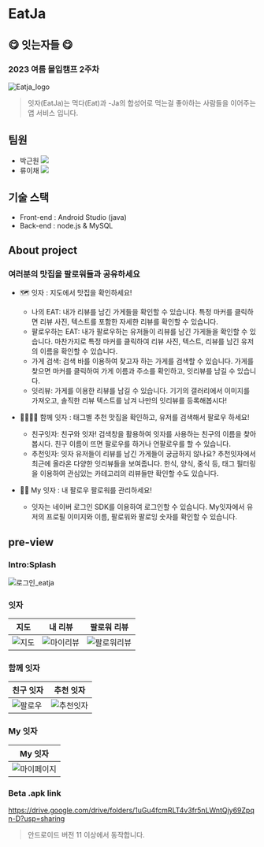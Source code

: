 # EatJa
## 😋 잇는자들 😋
### 2023 여름 몰입캠프 2주차
![Eatja_logo](https://github.com/EatJa/EatJa-Front/assets/43375122/c33491ac-140e-44ff-a086-e251a321efee)
> 잇자(EatJa)는 먹다(Eat)과 -Ja의 합성어로 먹는걸 좋아하는 사람들을 이어주는 앱 서비스 입니다.

## 팀원
- 박근원 <a href="https://github.com/RootPark" target="_blank"><img src="https://img.shields.io/badge/GitHub-181717?style=flat&logo=github&logoColor=white"/></a>
- 류이채 <a href="https://github.com/ihchaeryu" target="_blank"><img src="https://img.shields.io/badge/GitHub-181717?style=flat&logo=github&logoColor=white"/></a>

## 기술 스택
- Front-end : Android Studio (java)
- Back-end : node.js & MySQL

## About project
### 여러분의 맛집을 팔로워들과 공유하세요
- 🗺️ 잇자 : 지도에서 맛집을 확인하세요!
  - 나의 EAT: 내가 리뷰를 남긴 가게들을 확인할 수 있습니다. 특정 마커를 클릭하면 리뷰 사진, 텍스트를 포함한 자세한 리뷰를 확인할 수 있습니다.
  - 팔로우하는 EAT: 내가 팔로우하는 유저들이 리뷰를 남긴 가게들을 확인할 수 있습니다. 마찬가지로 특정 마커를 클릭하여 리뷰 사진, 텍스트, 리뷰를 남긴 유저의 이름을 확인할 수 있습니다.
  - 가게 검색: 검색 바를 이용하여 찾고자 하는 가게를 검색할 수 있습니다. 가게를 찾으면 마커를 클릭하여 가게 이름과 주소를 확인하고, 잇리뷰를 남길 수 있습니다.
  - 잇리뷰: 가게를 이용한 리뷰를 남길 수 있습니다. 기기의 갤러리에서 이미지를 가져오고, 솔직한 리뷰 텍스트를 남겨 나만의 잇리뷰를 등록해봅시다!
 
- 👨‍👩‍👧‍👦 함께 잇자 : 태그별 추천 맛집을 확인하고, 유저를 검색해서 팔로우 하세요!
  - 친구잇자: 친구와 잇자! 검색창을 활용하여 잇자를 사용하는 친구의 이름을 찾아봅시다. 친구 이름이 뜨면 팔로우를 하거나 언팔로우를 할 수 있습니다.
  - 추천잇자: 잇자 유저들이 리뷰를 남긴 가게들이 궁금하지 않나요? 추천잇자에서 최근에 올라온 다양한 잇리뷰들을 보여줍니다. 한식, 양식, 중식 등, 태그 필터링을 이용하여 관심있는 카테고리의 리뷰들만 확인할 수도 있습니다.

- 👨🏻 My 잇자 : 내 팔로우 팔로워를 관리하세요!
  - 잇자는 네이버 로그인 SDK를 이용하여 로그인할 수 있습니다. My잇자에서 유저의 프로필 이미지와 이름, 팔로워와 팔로잉 숫자를 확인할 수 있습니다.


## pre-view
### Intro:Splash
![로그인_eatja](https://github.com/EatJa/EatJa-Front/assets/43375122/f4ccc252-ea03-4b7f-bff5-32e053c887b2)

### 잇자
|지도|내 리뷰|팔로워 리뷰|
|--|--|--|
| ![지도](https://github.com/EatJa/EatJa-Front/assets/43375122/0ef80ac7-bf8b-47cb-b03f-082cda46b0ae)| ![마이리뷰](https://github.com/EatJa/EatJa-Front/assets/43375122/e5aa8655-b626-4c6b-ab89-261204484204)| ![팔로워리뷰](https://github.com/EatJa/EatJa-Front/assets/43375122/9f4a4f6d-b3f1-4073-a9db-893ced5bf2df) |


### 함께 잇자
|친구 잇자|추천 잇자|
|--|--|
|![팔로우](https://github.com/EatJa/EatJa-Front/assets/43375122/dbf409c9-c9ff-474d-811c-92b7486298d0)|![추천잇자](https://github.com/EatJa/EatJa-Front/assets/43375122/319363ce-93b8-4ee1-adb3-26d60dedf108)|

### My 잇자
|My 잇자|
|--|
|![마이페이지](https://github.com/EatJa/EatJa-Front/assets/43375122/fe7670d3-24fd-4756-8898-29534edfd474)|

### Beta .apk link
https://drive.google.com/drive/folders/1uGu4fcmRLT4v3fr5nLWntQjy69Zpqn-D?usp=sharing
> 안드로이드 버전 11 이상에서 동작합니다.


